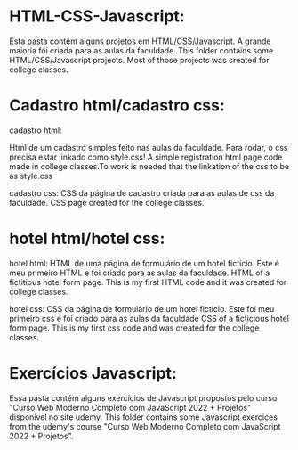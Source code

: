 # HTML-CSS-Javascript:

Esta pasta contêm alguns projetos em HTML/CSS/Javascript. A grande maioria foi criada para as aulas da faculdade.
This folder contains some HTML/CSS/Javascript projects. Most of those projects was created for college classes.

# Cadastro html/cadastro css:

cadastro html:

Html de um cadastro simples feito nas aulas da faculdade. Para rodar, o css precisa estar linkado como style.css!
A simple registration html page code made in college classes.To work   is needed that the linkation of the css to be as style.css

cadastro css:
CSS da página de cadastro criada para as aulas de css da faculdade.
CSS page created for the college classes.

# hotel html/hotel css:

hotel html:
HTML de uma página de formulário de um hotel fictício. Este é meu primeiro HTML e foi criado para as aulas da faculdade.
HTML of a fictitious hotel form page. This is my first HTML code and it was created for college classes.

hotel css:
CSS da página de formulário de um hotel fictício. Este foi meu primeiro css e foi criado para as aulas da faculdade 
CSS of a ficticious hotel form page. This is my first css code and was created for the college classes.

# Exercícios Javascript:
Essa pasta contém alguns exercícios de Javascript propostos pelo curso "Curso Web Moderno Completo com JavaScript 2022 + Projetos" disponível no site udemy.
This folder contains some Javascript exercices from the udemy's course "Curso Web Moderno Completo com JavaScript 2022 + Projetos".

